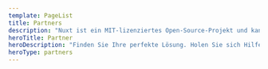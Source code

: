 ```yaml
---
template: PageList
title: Partners
description: "Nuxt ist ein MIT-lizenziertes Open-Source-Projekt und kann kostenlos genutzt werden. Allerdings ist der Wartungsaufwand ohne angemessene finanzielle Unterstützung nicht nachhaltig."
heroTitle: Partner
heroDescription: "Finden Sie Ihre perfekte Lösung. Holen Sie sich Hilfe von einem Lösungspartner oder Lösungsanbieter."
heroType: partners
---
```

